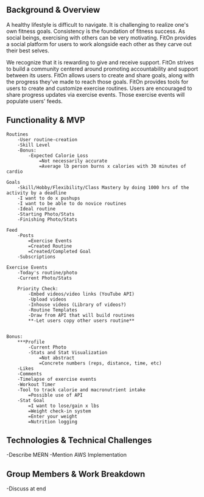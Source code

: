 ## Background & Overview

A healthy lifestyle is difficult to navigate. It is challenging to realize one's own fitness goals. Consistency is the foundation of fitness success. As social beings, exercising with others can be very motivating. FitOn provides a social platform for users to work alongside each other as they carve out their best selves. 

We recognize that it is rewarding to give and receive support. FitOn strives to build a community centered around promoting accountability and support between its users. FitOn allows users to create and share goals, along with the progress they've made to reach those goals. FitOn provides tools for users to create and customize exercise routines. Users are encouraged to share progress updates via exercise events. Those exercise events will populate users' feeds. 

## Functionality & MVP
    Routines
        -User routine-creation
        -Skill Level
        -Bonus:
            -Expected Calorie Loss
                =Not necessarily accurate
                =Average lb person burns x calories with 30 minutes of cardio

    Goals
        -Skill/Hobby/Flexibility/Class Mastery by doing 1000 hrs of the activity by a deadline
        -I want to do x pushups
        -I want to be able to do novice routines
        -Ideal routine
        -Starting Photo/Stats
        -Finishing Photo/Stats

    Feed
        -Posts
            =Exercise Events
            =Created Routine
            =Created/Completed Goal
        -Subscriptions

    Exercise Events
        -Today's routine/photo
        -Current Photo/Stats

        Priority Check:
            -Embed videos/video links (YouTube API)
            -Upload videos
            -Inhouse videos (Library of videos?)
            -Routine Templates
            -Draw from API that will build routines
            **-Let users copy other users routine**


    Bonus:
        ***Profile
            -Current Photo
            -Stats and Stat Visualization
                =Not abstract
                =Concrete numbers (reps, distance, time, etc)
        -Likes
        -Comments
        -Timelapse of exercise events
        -Workout Timer
        -Tool to track calorie and macronutrient intake
            =Possible use of API
        -Stat Goal
            =I want to lose/gain x lbs
            =Weight check-in system
            =Enter your weight
            =Nutrition logging

## Technologies & Technical Challenges

-Describe MERN
-Mention AWS Implementation

## Group Members & Work Breakdown

-Discuss at end
